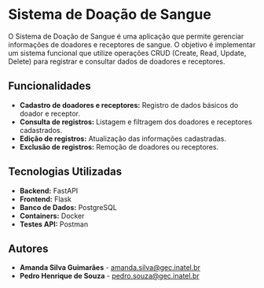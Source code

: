 # Sistema de Doação de Sangue

O Sistema de Doação de Sangue é uma aplicação que permite gerenciar informações de doadores e receptores de sangue. O objetivo é implementar um sistema funcional que utilize operações CRUD (Create, Read, Update, Delete) para registrar e consultar dados de doadores e receptores.

## Funcionalidades
- **Cadastro de doadores e receptores:** Registro de dados básicos do doador e receptor.
- **Consulta de registros:** Listagem e filtragem dos doadores e receptores cadastrados.
- **Edição de registros:** Atualização das informações cadastradas.
- **Exclusão de registros:** Remoção de doadores ou receptores.

## Tecnologias Utilizadas
- **Backend:** FastAPI
- **Frontend:** Flask 
- **Banco de Dados:** PostgreSQL 
- **Containers:** Docker 
- **Testes API:** Postman

## Autores
- **Amanda Silva Guimarães** - amanda.silva@gec.inatel.br
- **Pedro Henrique de Souza** - pedro.souza@gec.inatel.br
